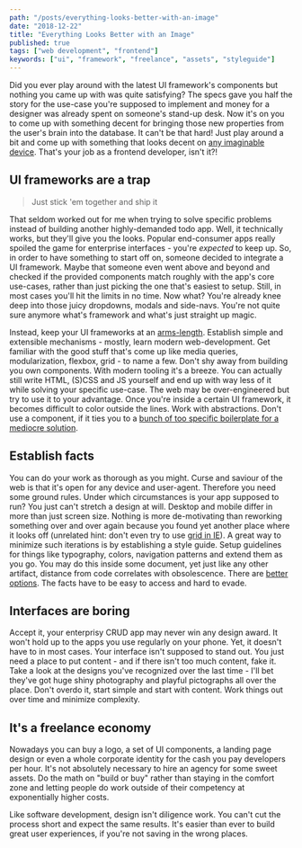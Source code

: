 ```yaml
---
path: "/posts/everything-looks-better-with-an-image"
date: "2018-12-22"
title: "Everything Looks Better with an Image"
published: true
tags: ["web development", "frontend"]
keywords: ["ui", "framework", "freelance", "assets", "styleguide"]
---
```


Did you ever play around with the latest UI framework's components but nothing you came up with was quite satisfying?
The specs gave you half the story for the use-case you're supposed to implement and money for a designer was already
spent on someone's stand-up desk. Now it's on you to come up with something decent for bringing those new properties
from the user's brain into the database. It can't be that hard! Just play around a bit and come up with something that looks
decent on [any imaginable device](https://www.unihertz.com/blog/media-3/post/this-adorable-device-might-be-the-worlds-smallest-4g-smartphone-check-it-out-57).
That's your job as a frontend developer, isn't it?!

## UI frameworks are a trap

> Just stick 'em together and ship it

That seldom worked out for me when trying to solve specific problems instead of building another highly-demanded todo
app. Well, it technically works, but they'll give you the looks. Popular end-consumer apps really spoiled the game for
enterprise interfaces - you're *expected* to keep up. So, in order to have something to start off on, someone decided
to integrate a UI framework. Maybe that someone even went above and beyond and checked if the provided components match
roughly with the app's core use-cases, rather than just picking the one that's easiest to setup. Still, in most cases
 you'll hit the limits in no time. Now what? You're already knee deep into those juicy dropdowns, modals and 
side-navs. You're not quite sure anymore what's framework and what's just straight up magic.

Instead, keep your UI frameworks at an [arms-length](https://blog.cleancoder.com/uncle-bob/2011/09/30/Screaming-Architecture.html).
Establish simple and extensible mechanisms - mostly, learn modern web-development. Get familiar with the good stuff 
that's come up like media queries, modularization, flexbox, grid - to name a few. Don't shy away from 
building you own components. With modern tooling it's a breeze. 
You can actually still write HTML, (S)CSS and JS yourself and end up with way less of it while solving your specific 
use-case. The web may be over-engineered but try to use it to your advantage. Once you're inside a certain UI framework,
it becomes difficult to color outside the lines. Work with abstractions. Don't use a component, if it ties you
to a [bunch of too specific boilerplate for a mediocre solution](https://material.angular.io/components/table/overview).

## Establish facts

You can do your work as thorough as you might. Curse and saviour of the web is that it's open for any device and 
user-agent. Therefore you need some ground rules. Under which circumstances is your app supposed to run? You just can't
stretch a design at will. Desktop and mobile differ in more than just screen size. Nothing is more de-motivating than
reworking something over and over again because you found yet another place where it looks off (unrelated hint: 
don't even try to use [grid in IE](https://rachelandrew.co.uk/archives/2016/11/26/should-i-try-to-use-the-ie-implementation-of-css-grid-layout/)).
A great way to minimize such iterations is by establishing a style guide. Setup guidelines for things like typography, 
colors, navigation patterns and extend them as you go. You may do this inside some document, yet just like any other
artifact, distance from code correlates with obsolescence. There are [better options](https://github.com/storybooks/storybook).
 The facts have to be easy to access and hard to evade.

## Interfaces are boring

Accept it, your enterprisy CRUD app may never win any design award. It won't hold up to the apps you use regularly on your 
phone. Yet, it doesn't have to in most cases. Your interface isn't supposed to stand out. You just need a place to put
content - and if there isn't too much content, fake it. Take a look at the designs you've recognized over the last 
time - I'll bet they've got huge shiny photography and playful pictographs all over the place. Don't overdo it, start 
simple and start with content. Work things out over time and minimize complexity.

## It's a freelance economy

Nowadays you can buy a logo, a set of UI components, a landing page design or even a whole corporate identity for the 
cash you pay developers per hour. It's not absolutely necessary to hire an agency for some sweet assets.
Do the math on "build or buy" rather than staying in the comfort zone and letting people do work outside of
their competency at exponentially higher costs.

Like software development, design isn't diligence work. You can't cut the process short and expect the same
 results. It's easier than ever to build great user experiences, if you're not saving in the wrong places.
